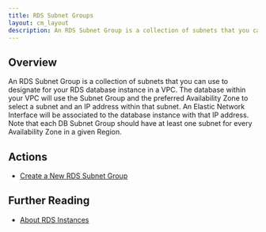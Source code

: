 ```yaml
---
title: RDS Subnet Groups
layout: cm_layout
description: An RDS Subnet Group is a collection of subnets that you can use to designate for your RDS database instance in a VPC.
---
```

## Overview

An RDS Subnet Group is a collection of subnets that you can use to designate for your RDS database instance in a VPC. The database within your VPC will use the Subnet Group and the preferred Availability Zone to select a subnet and an IP address within that subnet. An Elastic Network Interface will be associated to the database instance with that IP address. Note that each DB Subnet Group should have at least one subnet for every Availability Zone in a given Region.

## Actions

* [Create a New RDS Subnet Group](/cm/dashboard/clouds/aws/actions/rds_subnet_groups_actions.html#create-a-new-rds-subnet-group)

## Further Reading

* [About RDS Instances](/cm/dashboard/clouds/aws/rds_instances.html)
